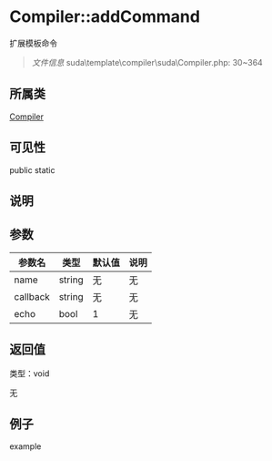 # Compiler::addCommand

扩展模板命令

> *文件信息* suda\template\compiler\suda\Compiler.php: 30~364

## 所属类 

[Compiler](../Compiler.md)

## 可见性

 public static

## 说明




## 参数


| 参数名 | 类型 | 默认值 | 说明 |
|--------|-----|-------|-------|
| name |  string | 无 | 无 |
| callback |  string | 无 | 无 |
| echo |  bool | 1 | 无 |



## 返回值

类型：void

无



## 例子

example